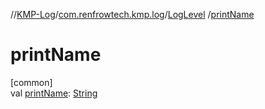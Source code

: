 //[KMP-Log](../../../index.md)/[com.renfrowtech.kmp.log](../index.md)/[LogLevel](index.md)
/[printName](print-name.md)

# printName

[common]\
val [printName](print-name.md): [String](https://kotlinlang.org/api/latest/jvm/stdlib/kotlin/-string/index.html)
